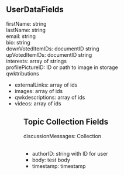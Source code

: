 ## UserDataFields 
firstName: string <br>
lastName: string <br>
email: string <br>
bio: string <br>
downVotedItemIDs: documentID string <br>
upVotedItemIDs: documentID string <br>
interests: array of strings <br>
profilePictureID: ID or path to image in storage <br>
qwktributions <br>
<ul>
        <li>externalLinks: array of ids 
        <li>images: array of ids 
        <li>qwkdescriptions: array of ids 
        <li>videos: array of ids 
<ul/>


## Topic Collection Fields  
discussionMessages: Collection <br>      
        <ul>
        <li>authorID: string with ID for user 
        <li>body: test body
        <li>timestamp: timestamp 
        <ul/>   
